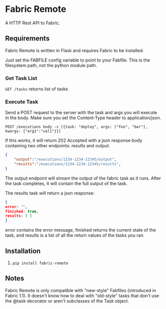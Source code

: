 # Fabric Remote

A HTTP Rest API to Fabric.

## Requirements
Fabric Remote is written in Flask and requires Fabric to be installed.

Just set the FABFILE config variable to point to your Fabfile.  This is the filesystem path, not the python module path.
### Get Task List

`GET /tasks` returns list of tasks

### Execute Task

Send a POST request to the server with the task and args you will execute in the body.  Make sure you set the Content-Type header to application/json.  

`POST /executions body -> [{task: "deploy", args: ["foo", "bar"], kwargs: {"arg1":"val1"}}]`

If this works, it will return 202 Accepted with a json response body containing two other endpoints: results and output.  

```json
{
    "output":"/executions/1234-1234-12345/output",
    "results":"/executions/1234-1234-12345/results",
}
```

The output endpoint will stream the output of the fabric task as it runs.  After the task completes, it will contain the full output of the task.

The results task will return a json response:

```json
{
error: "",
finished: true,
results: [ ]
}
```

error contains the error message, finished returns the current state of the task, and results is a list of all the return values of the tasks you ran.

## Installation
1. `pip install fabric-remote`

## Notes
Fabric Remote is only compatible with "new-style" Fabfiles (introduced in Fabric 1.1).  It doesn't know how to deal with "old-style" tasks that don't use the @task decorator or aren't subclasses of the Task object.
